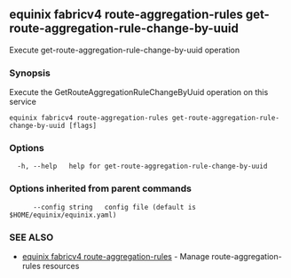 ## equinix fabricv4 route-aggregation-rules get-route-aggregation-rule-change-by-uuid

Execute get-route-aggregation-rule-change-by-uuid operation

### Synopsis

Execute the GetRouteAggregationRuleChangeByUuid operation on this service

```
equinix fabricv4 route-aggregation-rules get-route-aggregation-rule-change-by-uuid [flags]
```

### Options

```
  -h, --help   help for get-route-aggregation-rule-change-by-uuid
```

### Options inherited from parent commands

```
      --config string   config file (default is $HOME/equinix/equinix.yaml)
```

### SEE ALSO

* [equinix fabricv4 route-aggregation-rules](equinix_fabricv4_route-aggregation-rules.md)	 - Manage route-aggregation-rules resources

